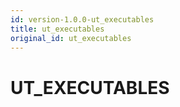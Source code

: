 ```yaml
---
id: version-1.0.0-ut_executables
title: ut_executables
original_id: ut_executables
---
```


# UT_EXECUTABLES


















 
